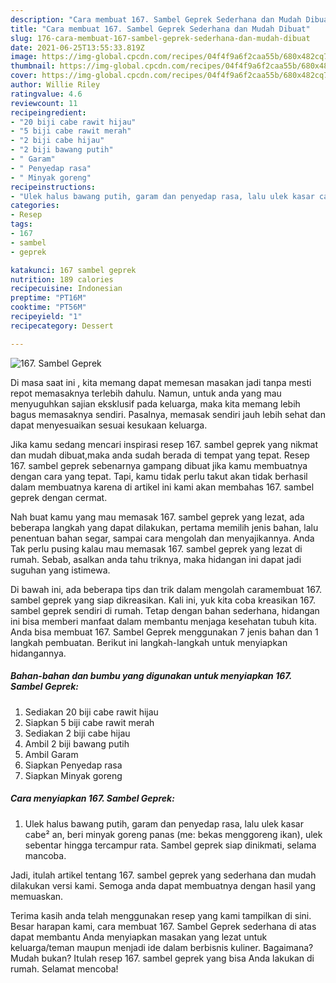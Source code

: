 ```yaml
---
description: "Cara membuat 167. Sambel Geprek Sederhana dan Mudah Dibuat"
title: "Cara membuat 167. Sambel Geprek Sederhana dan Mudah Dibuat"
slug: 176-cara-membuat-167-sambel-geprek-sederhana-dan-mudah-dibuat
date: 2021-06-25T13:55:33.819Z
image: https://img-global.cpcdn.com/recipes/04f4f9a6f2caa55b/680x482cq70/167-sambel-geprek-foto-resep-utama.jpg
thumbnail: https://img-global.cpcdn.com/recipes/04f4f9a6f2caa55b/680x482cq70/167-sambel-geprek-foto-resep-utama.jpg
cover: https://img-global.cpcdn.com/recipes/04f4f9a6f2caa55b/680x482cq70/167-sambel-geprek-foto-resep-utama.jpg
author: Willie Riley
ratingvalue: 4.6
reviewcount: 11
recipeingredient:
- "20 biji cabe rawit hijau"
- "5 biji cabe rawit merah"
- "2 biji cabe hijau"
- "2 biji bawang putih"
- " Garam"
- " Penyedap rasa"
- " Minyak goreng"
recipeinstructions:
- "Ulek halus bawang putih, garam dan penyedap rasa, lalu ulek kasar cabe² an, beri minyak goreng panas (me: bekas menggoreng ikan), ulek sebentar hingga tercampur rata. Sambel geprek siap dinikmati, selama mancoba."
categories:
- Resep
tags:
- 167
- sambel
- geprek

katakunci: 167 sambel geprek 
nutrition: 189 calories
recipecuisine: Indonesian
preptime: "PT16M"
cooktime: "PT56M"
recipeyield: "1"
recipecategory: Dessert

---
```



![167. Sambel Geprek](https://img-global.cpcdn.com/recipes/04f4f9a6f2caa55b/680x482cq70/167-sambel-geprek-foto-resep-utama.jpg)

Di masa  saat ini , kita memang dapat memesan masakan jadi tanpa mesti repot memasaknya terlebih dahulu. Namun, untuk anda yang mau menyuguhkan sajian eksklusif pada keluarga, maka kita memang lebih bagus memasaknya sendiri. Pasalnya, memasak sendiri jauh lebih sehat dan dapat menyesuaikan sesuai kesukaan keluarga.

Jika kamu sedang mencari inspirasi resep 167. sambel geprek yang nikmat dan mudah dibuat,maka anda sudah berada di tempat yang tepat. Resep 167. sambel geprek  sebenarnya gampang dibuat jika kamu membuatnya dengan cara yang tepat. Tapi, kamu tidak perlu takut akan tidak berhasil dalam membuatnya 
karena di artikel ini kami akan membahas 167. sambel geprek dengan cermat.  



Nah buat kamu yang mau memasak 167. sambel geprek yang lezat, ada beberapa langkah yang dapat dilakukan, pertama memilih jenis bahan, lalu penentuan bahan segar, sampai cara mengolah dan menyajikannya. Anda Tak perlu pusing kalau mau memasak 167. sambel geprek yang lezat di rumah. Sebab, asalkan anda  tahu triknya, maka hidangan ini dapat jadi suguhan yang istimewa.

Di bawah ini, ada beberapa tips dan trik dalam mengolah caramembuat 167. sambel geprek yang siap dikreasikan. Kali ini, yuk kita coba kreasikan 167. sambel geprek sendiri di rumah. Tetap dengan bahan sederhana, hidangan ini bisa memberi manfaat dalam membantu menjaga kesehatan tubuh kita. Anda bisa membuat 167. Sambel Geprek menggunakan 7 jenis bahan dan 1 langkah pembuatan. Berikut ini langkah-langkah untuk menyiapkan hidangannya.

<!--inarticleads1-->

##### Bahan-bahan dan bumbu yang digunakan untuk menyiapkan 167. Sambel Geprek:

1. Sediakan 20 biji cabe rawit hijau
1. Siapkan 5 biji cabe rawit merah
1. Sediakan 2 biji cabe hijau
1. Ambil 2 biji bawang putih
1. Ambil  Garam
1. Siapkan  Penyedap rasa
1. Siapkan  Minyak goreng




<!--inarticleads2-->

##### Cara menyiapkan 167. Sambel Geprek:

1. Ulek halus bawang putih, garam dan penyedap rasa, lalu ulek kasar cabe² an, beri minyak goreng panas (me: bekas menggoreng ikan), ulek sebentar hingga tercampur rata. Sambel geprek siap dinikmati, selama mancoba.




Jadi, itulah artikel tentang  167. sambel geprek  yang sederhana dan mudah dilakukan versi kami. Semoga anda dapat membuatnya dengan hasil yang memuaskan. 

Terima kasih anda telah menggunakan resep yang kami tampilkan di sini. Besar harapan kami, cara membuat  167. Sambel Geprek sederhana di atas dapat membantu Anda menyiapkan masakan yang lezat untuk keluarga/teman maupun menjadi ide dalam berbisnis kuliner. Bagaimana? Mudah bukan? Itulah resep 167. sambel geprek yang bisa Anda lakukan di rumah. Selamat mencoba!

